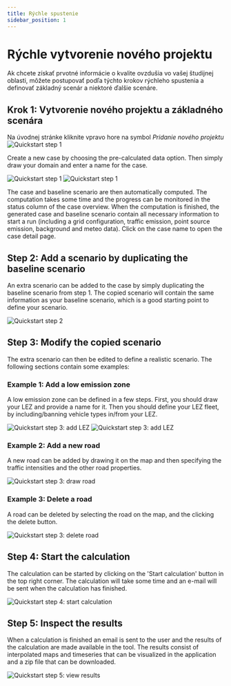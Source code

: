 ```yaml
---
title: Rýchle spustenie
sidebar_position: 1
---
```


# Rýchle vytvorenie nového projektu

Ak chcete získať prvotné informácie o kvalite ovzdušia vo vašej študijnej oblasti, môžete postupovať podľa týchto krokov rýchleho spustenia a definovať základný scenár a niektoré ďalšie scenáre. 

## Krok 1: Vytvorenie nového projektu a základného scenára 

Na úvodnej stránke kliknite vpravo hore na symbol *Pridanie nového projektu* ![Quickstart step 1](./images/pridat_novy.png)

Create a new case by choosing the pre-calculated data option. Then simply draw your domain and enter a name for the case.

![Quickstart step 1](./images/quickstart1_case_name_type.png)
![Quickstart step 1](./images/quickstart1_case_polygon.png)

The case and baseline scenario are then automatically computed. The computation takes some time and the progress can be monitored in the status column of the case overview. When the computation is finished, the generated case and baseline scenario contain all necessary information to start a run (including a grid configuration, traffic emission, point source emission, background and meteo data). Click on the case name to open the case detail page.

## Step 2: Add a scenario by duplicating the baseline scenario

An extra scenario can be added to the case by simply duplicating the baseline scenario from step 1. The copied scenario will contain the same information as your baseline scenario, which is a good starting point to define your scenario.

![Quickstart step 2](./images/quickstart2_scenario_duplicate.png)

## Step 3: Modify the copied scenario

The extra scenario can then be edited to define a realistic scenario. The following sections contain some examples:

### Example 1: Add a low emission zone

A low emission zone can be defined in a few steps. First, you should draw your LEZ and provide a name for it. Then you should define your LEZ fleet, by including/banning vehicle types in/from your LEZ.

![Quickstart step 3: add LEZ](./images/quickstart3_lez_name_polygon.png)
![Quickstart step 3: add LEZ](./images/quickstart3_lez_vehicle_restrictions.png)

### Example 2: Add a new road

A new road can be added by drawing it on the map and then specifying the traffic intensities and the other road properties.

![Quickstart step 3: draw road](./images/quickstart3_draw_road.png)

### Example 3: Delete a road

A road can be deleted by selecting the road on the map, and the clicking the delete button.

![Quickstart step 3: delete road](./images/quickstart3_delete_road.png)

## Step 4: Start the calculation

The calculation can be started by clicking on the 'Start calculation' button in the top right corner. The calculation will take some time and an e-mail will be sent when the calculation has finished.

![Quickstart step 4: start calculation](./images/quickstart4_start_calculation.png)

## Step 5: Inspect the results

When a calculation is finished an email is sent to the user and the results of the calculation are made available in the tool. The results consist of interpolated maps and timeseries that can be visualized in the application and a zip file that can be downloaded.

![Quickstart step 5: view results](./images/quickstart5_results.png)
